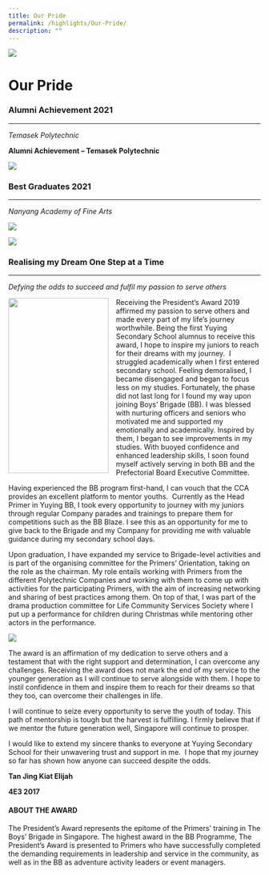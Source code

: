 ```yaml
---
title: Our Pride
permalink: /highlights/Our-Pride/
description: ""
---
```

![](/images/Highlights.jpg)

Our Pride
=========

### Alumni Achievement 2021
-----------------------

_Temasek Polytechnic_  
  
**Alumni Achievement – Temasek Polytechnic**

![](/images/Pride.png)

### Best Graduates 2021
-------------------

_Nanyang Academy of Fine Arts_

![](/images/Best1.png)

![](/images/Best2.png)

### Realising my Dream One Step at a Time
-------------------------------------

_Defying the odds to succeed and fulfil my passion to serve others_




<img src="/images/BG.png" style="width:200px;height:350px;margin-right:15px;" align = "left">

Receiving the President’s Award 2019 affirmed my passion to serve others and made every part of my life’s journey worthwhile. Being the first Yuying Secondary School alumnus to receive this award, I hope to inspire my juniors to reach for their dreams with my journey.  I struggled academically when I first entered secondary school. Feeling demoralised, I became disengaged and began to focus less on my studies. Fortunately, the phase did not last long for I found my way upon joining Boys’ Brigade (BB). I was blessed with nurturing officers and seniors who motivated me and supported my emotionally and academically. Inspired by them, I began to see improvements in my studies. With buoyed confidence and enhanced leadership skills, I soon found myself actively serving in both BB and the Prefectorial Board Executive Committee.

Having experienced the BB program first-hand, I can vouch that the CCA provides an excellent platform to mentor youths.  Currently as the Head Primer in Yuying BB, I took every opportunity to journey with my juniors through regular Company parades and trainings to prepare them for competitions such as the BB Blaze. I see this as an opportunity for me to give back to the Brigade and my Company for providing me with valuable guidance during my secondary school days. 

  

Upon graduation, I have expanded my service to Brigade-level activities and is part of the organising committee for the Primers’ Orientation, taking on the role as the chairman. My role entails working with Primers from the different Polytechnic Companies and working with them to come up with activities for the participating Primers, with the aim of increasing networking and sharing of best practices among them. On top of that, I was part of the drama production committee for Life Community Services Society where I put up a performance for children during Christmas while mentoring other actors in the performance.

![](/images/BG1.png)

The award is an affirmation of my dedication to serve others and a testament that with the right support and determination, I can overcome any challenges. Receiving the award does not mark the end of my service to the younger generation as I will continue to serve alongside with them. I hope to instil confidence in them and inspire them to reach for their dreams so that they too, can overcome their challenges in life. 

  

I will continue to seize every opportunity to serve the youth of today. This path of mentorship is tough but the harvest is fulfilling. I firmly believe that if we mentor the future generation well, Singapore will continue to prosper.

  

I would like to extend my sincere thanks to everyone at Yuying Secondary School for their unwavering trust and support in me.  I hope that my journey so far has shown how anyone can succeed despite the odds. 

  

**Tan Jing Kiat Elijah** 

**4E3 2017**

#### ABOUT THE AWARD

The President’s Award represents the epitome of the Primers’ training in The Boys’ Brigade in Singapore. The highest award in the BB Programme, The President’s Award is presented to Primers who have successfully completed the demanding requirements in leadership and service in the community, as well as in the BB as adventure activity leaders or event managers.